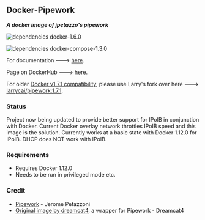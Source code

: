
## Docker-Pipework
**_A docker image of jpetazzo's pipework_**

![dependencies docker-1.6.0](https://img.shields.io/badge/dependencies-docker--1.6.0-green.svg)

![dependencies docker-compose-1.3.0](https://img.shields.io/badge/dependencies-docker--compose--1.3.0-green.svg)

For documentation ---> [here](https://github.com/dreamcat4/docker-images/blob/master/pipework/0.%20Introduction.md).

Page on DockerHub ---> [here](https://registry.hub.docker.com/u/dreamcat4/pipework/).

For older [Docker v1.7.1 compatibility](https://github.com/dreamcat4/docker-images/issues/19), please use Larry's fork over here ---> [larrycai/pipework:1.7.1](https://hub.docker.com/r/larrycai/pipework/tags/).

### Status

Project now being updated to provide better support for IPoIB in conjunction with Docker. Current Docker overlay network throttles IPoIB speed and this image is the solution. Currently works at a basic state with Docker 1.12.0 for IPoIB. DHCP does NOT work with IPoIB.

### Requirements

* Requires Docker 1.12.0
* Needs to be run in privileged mode etc.

### Credit

* [Pipework](https://github.com/jpetazzo/pipework) - Jerome Petazzoni
* [Original image by dreamcat4](https://github.com/dreamcat4/docker-images/tree/master/pipework), a wrapper for Pipework - Dreamcat4
